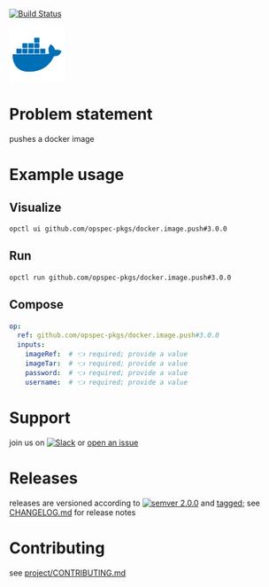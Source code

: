 [![Build Status](https://github.com/opspec-pkgs/docker.image.push/workflows/build/badge.svg?branch=main)](https://github.com/opspec-pkgs/docker.image.push/actions?query=workflow%3Abuild+branch%3Amain)

<img src="icon.svg" alt="icon" height="100px">

# Problem statement

pushes a docker image

# Example usage

## Visualize

```shell
opctl ui github.com/opspec-pkgs/docker.image.push#3.0.0
```

## Run

```
opctl run github.com/opspec-pkgs/docker.image.push#3.0.0
```

## Compose

```yaml
op:
  ref: github.com/opspec-pkgs/docker.image.push#3.0.0
  inputs:
    imageRef:  # 👈 required; provide a value
    imageTar:  # 👈 required; provide a value
    password:  # 👈 required; provide a value
    username:  # 👈 required; provide a value
```

# Support

join us on
[![Slack](https://img.shields.io/badge/slack-opctl-E01563.svg)](https://join.slack.com/t/opctl/shared_invite/zt-51zodvjn-Ul_UXfkhqYLWZPQTvNPp5w)
or
[open an issue](https://github.com/opspec-pkgs/docker.image.push/issues)

# Releases

releases are versioned according to
[![semver 2.0.0](https://img.shields.io/badge/semver-2.0.0-brightgreen.svg)](http://semver.org/spec/v2.0.0.html)
and [tagged](https://git-scm.com/book/en/v2/Git-Basics-Tagging); see
[CHANGELOG.md](CHANGELOG.md) for release notes

# Contributing

see
[project/CONTRIBUTING.md](https://github.com/opspec-pkgs/project/blob/main/CONTRIBUTING.md)
